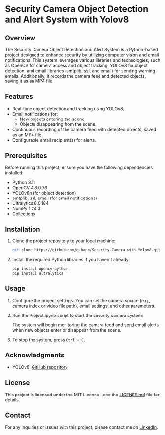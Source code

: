 # Security Camera Object Detection and Alert System with Yolov8

## Overview

The Security Camera Object Detection and Alert System is a Python-based project designed to enhance security by utilizing computer vision and email notifications. This system leverages various libraries and technologies, such as OpenCV for camera access and object tracking, YOLOv8 for object detection, and email libraries (smtplib, ssl, and email) for sending warning emails. Additionally, it records the camera feed and detected objects, saving it as an MP4 file.

## Features

- Real-time object detection and tracking using YOLOv8.
- Email notifications for:
  - New objects entering the scene.
  - Objects disappearing from the scene.
- Continuous recording of the camera feed with detected objects, saved as an MP4 file.
- Configurable email recipient(s) for alerts.

## Prerequisites

Before running this project, ensure you have the following dependencies installed:

- Python 3.11
- OpenCV  4.8.0.76
- YOLOv8n (for object detection)
- smtplib, ssl, email (for email notifications)
- Ultralytics 8.0.184
- NumPy 1.24.3
- Collections

## Installation

1. Clone the project repository to your local machine:

   ```bash
   git clone https://github.com/g-hano/Security-Camera-with-Yolov8.git
   ```

2. Install the required Python libraries if you haven't already:

   ```bash
   pip install opencv-python
   pip install ultralytics
   ```

## Usage

1. Configure the project settings. You can set the camera source (e.g., camera index or video file path), email settings, and other parameters.

2. Run the Project.ipynb script to start the security camera system:

   The system will begin monitoring the camera feed and send email alerts when new objects enter or disappear from the scene.

3. To stop the system, press `Ctrl + C`.


## Acknowledgments

- YOLOv8: [GitHub repository](https://github.com/ultralytics/ultralytics)

## License

This project is licensed under the MIT License - see the [LICENSE.md](LICENSE.md) file for details.

## Contact

For any inquiries or issues with this project, please contact me on [LinkedIn](www.linkedin.com/in/cihan-yalçın-666a36246).
